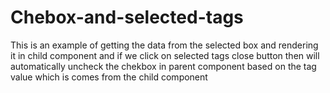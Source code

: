 # Chebox-and-selected-tags
This is an example of getting the data from the selected box and rendering it in  child component and if we click on selected tags close button then will automatically  uncheck the chekbox in parent component based on the  tag value which is comes from the  child component
